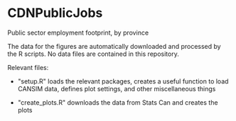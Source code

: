 # CDNPublicJobs
Public sector employment footprint, by province

The data for the figures are automatically downloaded and processed by the R scripts. No data files are contained in this repository.

Relevant files:

- "setup.R" loads the relevant packages, creates a useful function to load CANSIM data, defines plot settings, and other miscellaneous things

- "create_plots.R" downloads the data from Stats Can and creates the plots
